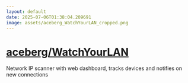 ```yaml
---
layout: default
date: 2025-07-06T01:38:04.209691
image: assets/aceberg_WatchYourLAN_cropped.png
---
```


# [aceberg/WatchYourLAN](https://github.com/aceberg/WatchYourLAN)

Network IP scanner with web dashboard, tracks devices and notifies on new connections
